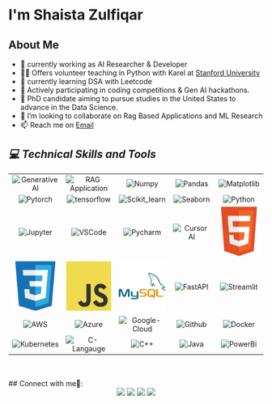 <h1>I'm Shaista Zulfiqar</h1>

<h2>About Me</h2>

- 🔭 currently working as AI Researcher & Developer
- 👨‍🏫 Offers volunteer teaching in Python with Karel at <a href="https://www.linkedin.com/feed/update/urn:li:activity:7186485415325876225/">Stanford University</a>
- 🌱 currently learning DSA with Leetcode
- 🌱 Actively participating in coding competitions & Gen AI hackathons.
- 🌱 PhD candidate aiming to pursue studies in the United States to advance in the Data Science.
- 👯 I’m looking to collaborate on Rag Based Applications and ML Research
- 📫 Reach me on <a href="shaistazulfiqar61@gmail.com">Email</a>

<h2><i>💻 Technical Skills and Tools</i></h2>

<table width="100">

<tr>
    <td align='center'>
        <img src="https://eu-images.contentstack.com/v3/assets/blt6b0f74e5591baa03/bltfd36e68ac7a0f3b2/651b29bb3671b45abcc7e4c8/Generative_AI_(2).png?disable=upscale&width=1200&height=630&fit=crop" alt="Generative AI"  width="150px" height="100px">
    </td>
    <td align='center' width="190">
        <img src="https://admin.bentoml.com/uploads/simple_rag_workflow_091648ef39.png" alt="RAG Application"  width="150px" height="100px">
    </td>
    <td align='center'>
        <img src="https://encrypted-tbn0.gstatic.com/images?q=tbn:ANd9GcSMrTWz33b86nfIrgaW9jE_t-7VCcqJtjL-pg&s" alt="Numpy"  width="150px" height="100px">
    </td>
    <td align='center'>
        <img src="https://geo-python-site.readthedocs.io/en/latest/_images/pandas_logo.png" alt="Pandas"  width="150px" height="100px">
    </td>
     <td align='center'>
        <img src="https://d3mxt5v3yxgcsr.cloudfront.net/courses/18061/course_18061_image.png" alt="Matplotlib"  width="150px" height="100px">
    </td>
</tr>
 
<tr>
    <td align='center' width="190">
        <img src="https://pytorch.org/assets/images/pytorch-logo.png" alt="Pytorch" width="150px" height="100px">
    </td>
    <td align='center' width="190">
        <img src="https://www.vectorlogo.zone/logos/tensorflow/tensorflow-icon.svg" alt="tensorflow" width="150px" height="100px">
    </td>
     <td align='center' width="190">
        <img src="https://upload.wikimedia.org/wikipedia/commons/0/05/Scikit_learn_logo_small.svg" alt="Scikit_learn" width="150px" height="100px">
    </td>
     <td align='center' width="190">
        <img src="https://seaborn.pydata.org/_static/logo-wide-lightbg.svg" alt="Seaborn" width="150px" height="100px">
    </td>
     <td align='center' width="190">
        <img src="https://www.python.org/static/community_logos/python-logo.png" alt="Python" width="150px" height="100px">
    </td>
</tr>
<tr>
    <td align='center'>
        <img src="https://upload.wikimedia.org/wikipedia/commons/3/38/Jupyter_logo.svg" alt="Jupyter"  width="150px" height="100px">
    </td>
    <td align='center'>
        <img src="https://code.visualstudio.com/assets/images/code-stable.png" alt="VSCode"  width="150px" height="100px">
    </td>
    <td align='center'>
        <img src="https://resources.jetbrains.com/storage/products/company/brand/logos/PyCharm_icon.svg" alt="Pycharm"  width="150px" height="100px">
    </td>
    <td align='center'>
        <img src="https://avatars.githubusercontent.com/u/123131326?s=200&v=4" alt="Cursor AI"  width="150px" height="100px">
    </td>
    <td align='center'>
        <img src="https://raw.githubusercontent.com/devicons/devicon/master/icons/html5/html5-original.svg" alt="HTML"  width="150px" height="100px">
    </td>
</tr>
<tr>
    <td align='center'>
        <img src="https://raw.githubusercontent.com/devicons/devicon/master/icons/css3/css3-original.svg" alt="CSS"  width="150px" height="100px">
    </td>
    <td align='center'>
        <img src="https://raw.githubusercontent.com/devicons/devicon/master/icons/javascript/javascript-original.svg" alt="JS"  width="150px" height="100px">
    </td>
    <td align='center'>
        <img src="https://raw.githubusercontent.com/devicons/devicon/master/icons/mysql/mysql-original-wordmark.svg" alt="SQL"  width="150px" height="100px">
    </td>
    <td align='center'>
        <img src="https://raw.githubusercontent.com/tiangolo/fastapi/master/docs/img/icon-white.svg" alt="FastAPI"  width="150px" height="100px">
    </td>
    <td align='center'>
        <img src="	https://streamlit.io/images/brand/streamlit-logo-secondary-colormark-darktext.svg" alt="Streamlit"  width="150px" height="100px">
    </td>
</tr>
<tr>
    <td align='center'>
        <img src="	https://a0.awsstatic.com/libra-css/images/logos/aws_logo_smile_1200x630.png" alt="AWS"  width="150px" height="100px">
    </td>
    <td align='center'>
        <img src="https://azurecomcdn.azureedge.net/cvt-5cc4a0b33dd9e71183385a89a1e1e30372e51f04eb1d2fd87ed9f8ee92455b8b/images/page/services/azure-functions/hero-image.svg" alt="Azure"  width="150px" height="100px">
    </td>
    <td align='center'>
        <img src="	https://upload.wikimedia.org/wikipedia/commons/5/5f/Google_Cloud_logo.svg" alt="Google-Cloud"  width="150px" height="100px">
    </td>
    <td align='center'>
        <img src="https://github.githubassets.com/images/modules/logos_page/GitHub-Mark.png" alt="Github"  width="150px" height="100px">
    </td>
    <td align='center'>
        <img src="https://www.docker.com/wp-content/uploads/2022/03/vertical-logo-monochromatic.png" alt="Docker"  width="150px" height="100px">
    </td>
</tr>
<tr>
    <td align='center'>
        <img src="https://upload.wikimedia.org/wikipedia/commons/3/39/Kubernetes_logo_without_workmark.svg" alt="Kubernetes"  width="150px" height="100px">
    </td>
    <td align='center'>
        <img src="https://upload.wikimedia.org/wikipedia/commons/1/18/C_Programming_Language.svg" alt="C-Langauge"  width="150px" height="100px">
    </td>
    <td align='center'>
        <img src="https://upload.wikimedia.org/wikipedia/commons/1/18/ISO_C%2B%2B_Logo.svg" alt="C++"  width="150px" height="100px">
    </td>
    <td align='center'>
        <img src="https://www.vectorlogo.zone/logos/java/java-icon.svg" alt="Java"  width="150px" height="100px">
    </td>
    <td align='center'>
        <img src="https://upload.wikimedia.org/wikipedia/commons/c/cf/New_Power_BI_Logo.svg" alt="PowerBi"  width="150px" height="100px">
    </td>
</tr>

</table>

<br />
<br />
## Connect with me🤝:
<div align="center">
    <a href="https://www.linkedin.com/in/shaistaz61/" target="_blank"><img src="https://img.shields.io/badge/-Shaista Zulfiqar-0077B5?style=flat&logo=Linkedin&logoColor=white"/></a>
    <a target="_blank" href="mailto:shaistazulfiqar61@gmail.com"><img src="https://img.shields.io/badge/-shaistazulfiqar61@gmail.com-D14836?style=flat&logo=Gmail&logoColor=white"/></a>
    <a href="https://leetcode.com/u/shaistadev7/" target="_blank"><img src="https://img.shields.io/badge/-Shaista Zulfiqar-FFA116?style=flat&logo=LeetCode&logoColor=white"/></a>
    <a href="https://lablab.ai/u/@ShaistaDev7" target="_blank"><img src="https://img.shields.io/badge/-LabLab Profile-3B5998?style=flat&logo=LabLab&logoColor=white"/></a>
</div>

